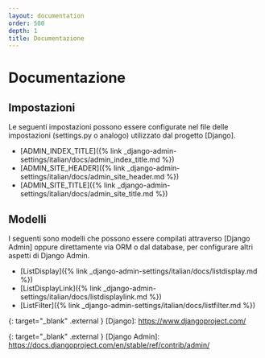 ```yaml
---
layout: documentation
order: 500
depth: 1
title: Documentazione
---
```

# Documentazione

## Impostazioni

Le seguenti impostazioni possono essere configurate nel file delle impostazioni
(settings.py o analogo) utilizzato dal progetto [Django].

* [ADMIN_INDEX_TITLE]({% link _django-admin-settings/italian/docs/admin_index_title.md %})
* [ADMIN_SITE_HEADER]({% link _django-admin-settings/italian/docs/admin_site_header.md %})
* [ADMIN_SITE_TITLE]({% link _django-admin-settings/italian/docs/admin_site_title.md %})

## Modelli

I seguenti sono modelli che possono essere compilati attraverso [Django Admin]
oppure direttamente via ORM o dal database, per configurare altri aspetti di
Django Admin.

* [ListDisplay]({% link _django-admin-settings/italian/docs/listdisplay.md %})
* [ListDisplayLink]({% link _django-admin-settings/italian/docs/listdisplaylink.md %})
* [ListFilter]({% link _django-admin-settings/italian/docs/listfilter.md %})

{: target="_blank" .external }
[Django]: https://www.djangoproject.com/

{: target="_blank" .external }
[Django Admin]: https://docs.djangoproject.com/en/stable/ref/contrib/admin/
